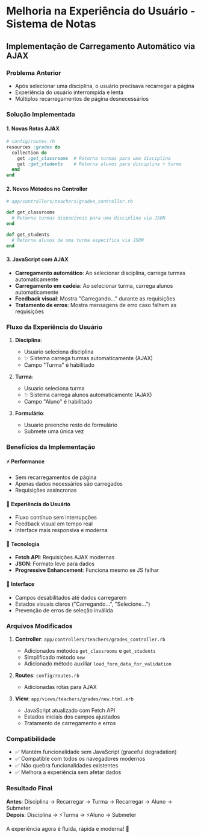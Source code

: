 # Melhoria na Experiência do Usuário - Sistema de Notas

## Implementação de Carregamento Automático via AJAX

### Problema Anterior
- Após selecionar uma disciplina, o usuário precisava recarregar a página
- Experiência do usuário interrompida e lenta
- Múltiplos recarregamentos de página desnecessários

### Solução Implementada

#### 1. Novas Rotas AJAX
```ruby
# config/routes.rb
resources :grades do
  collection do
    get :get_classrooms  # Retorna turmas para uma disciplina
    get :get_students    # Retorna alunos para disciplina + turma
  end
end
```

#### 2. Novos Métodos no Controller
```ruby
# app/controllers/teachers/grades_controller.rb

def get_classrooms
  # Retorna turmas disponíveis para uma disciplina via JSON
end

def get_students  
  # Retorna alunos de uma turma específica via JSON
end
```

#### 3. JavaScript com AJAX
- **Carregamento automático**: Ao selecionar disciplina, carrega turmas automaticamente
- **Carregamento em cadeia**: Ao selecionar turma, carrega alunos automaticamente
- **Feedback visual**: Mostra "Carregando..." durante as requisições
- **Tratamento de erros**: Mostra mensagens de erro caso falhem as requisições

### Fluxo da Experiência do Usuário

1. **Disciplina**: 
   - Usuario seleciona disciplina
   - ✨ Sistema carrega turmas automaticamente (AJAX)
   - Campo "Turma" é habilitado

2. **Turma**:
   - Usuario seleciona turma  
   - ✨ Sistema carrega alunos automaticamente (AJAX)
   - Campo "Aluno" é habilitado

3. **Formulário**:
   - Usuario preenche resto do formulário
   - Submete uma única vez

### Benefícios da Implementação

#### ⚡ **Performance**
- Sem recarregamentos de página
- Apenas dados necessários são carregados
- Requisições assíncronas

#### 🎯 **Experiência do Usuário**  
- Fluxo contínuo sem interrupções
- Feedback visual em tempo real
- Interface mais responsiva e moderna

#### 🔧 **Tecnologia**
- **Fetch API**: Requisições AJAX modernas
- **JSON**: Formato leve para dados
- **Progressive Enhancement**: Funciona mesmo se JS falhar

#### 📱 **Interface**
- Campos desabilitados até dados carregarem
- Estados visuais claros ("Carregando...", "Selecione...")
- Prevenção de erros de seleção inválida

### Arquivos Modificados

1. **Controller**: `app/controllers/teachers/grades_controller.rb`
   - Adicionados métodos `get_classrooms` e `get_students`
   - Simplificado método `new` 
   - Adicionado método auxiliar `load_form_data_for_validation`

2. **Routes**: `config/routes.rb`
   - Adicionadas rotas para AJAX

3. **View**: `app/views/teachers/grades/new.html.erb`
   - JavaScript atualizado com Fetch API
   - Estados iniciais dos campos ajustados
   - Tratamento de carregamento e erros

### Compatibilidade
- ✅ Mantém funcionalidade sem JavaScript (graceful degradation)
- ✅ Compatible com todos os navegadores modernos
- ✅ Não quebra funcionalidades existentes
- ✅ Melhora a experiência sem afetar dados

### Resultado Final
**Antes**: Disciplina → Recarregar → Turma → Recarregar → Aluno → Submeter  
**Depois**: Disciplina → ⚡Turma → ⚡Aluno → Submeter

A experiência agora é fluida, rápida e moderna! 🚀